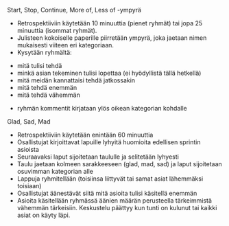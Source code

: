 Start, Stop, Continue, More of, Less of -ympyrä

- Retrospektiiviin käytetään 10 minuuttia (pienet ryhmät) tai jopa 25 minuuttia (isommat ryhmät).
- Julisteen kokoiselle paperille piirretään ympyrä, joka jaetaan nimen mukaisesti viiteen eri kategoriaan.
- Kysytään ryhmältä:
* mitä tulisi tehdä
* minkä asian tekeminen tulisi lopettaa (ei hyödyllistä tällä hetkellä)
* mitä meidän kannattaisi tehdä jatkossakin
* mitä tehdä enemmän
* mitä tehdä vähemmän
- ryhmän kommentit kirjataan ylös oikean kategorian kohdalle

Glad, Sad, Mad

- Retrospektiiviin käytetään enintään 60 minuuttia
- Osallistujat kirjoittavat lapuille lyhyitä huomioita edellisen sprintin asioista
- Seuraavaksi laput sijoitetaan taululle ja selitetään lyhyesti
- Taulu jaetaan kolmeen sarakkeeseen (glad, mad, sad) ja laput sijoitetaan osuvimman kategorian alle
- Lappuja ryhmitellään (toisiinsa liittyvät tai samat asiat lähemmäksi toisiaan)
- Osallistujat äänestävät siitä mitä asioita tulisi käsitellä enemmän
- Asioita käsitellään ryhmässä äänien määrän perusteella tärkeimmistä vähemmän tärkeisiin. Keskustelu päättyy kun tunti on kulunut tai kaikki asiat on käyty läpi.
